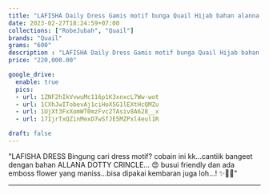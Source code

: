 ```yaml
---
title: "LAFISHA Daily Dress Gamis motif bunga Quail Hijab bahan alanna Dotty Crincle"
date: 2023-02-27T18:24:59+07:00
collections: ["RobeJubah", "Quail"]
brands: "Quail"
grams: "600"
description : "LAFISHA Daily Dress Gamis motif bunga Quail Hijab bahan alanna Dotty Crincle"
price: "220,000.00"

google_drive:
  enable: true
  pics:
  - url: 1ZNF2hIkVvwuMc116p1K3xnxcL7Ww-wot
  - url: 1CXhJwITobevAj1ciHoX5G1lEXtHcQMZu
  - url: 1UjXt3FxXomWT0mzFvc2TAsiv8A628__x
  - url: 17IjrTxQZinMexD7wSfJE5MZPxl4eul1R

draft: false
---
```


"LAFISHA DRESS
Bingung cari dress motif? cobain ini kk...cantiik bangeet dengan bahan ALLANA DOTTY CRINCLE... 😍 busui friendly dan ada emboss flower yang maniss...bisa dipakai kembaran juga loh...! ✨👌🏻"

---    
  
